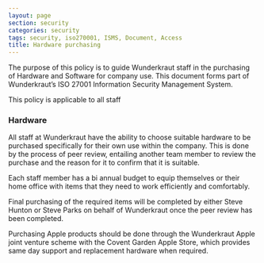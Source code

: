 ```yaml
---
layout: page
section: security
categories: security
tags: security, iso270001, ISMS, Document, Access
title: Hardware purchasing
---
```

The purpose of this policy is to guide Wunderkraut staff in the purchasing of Hardware and Software for company use. This document forms part of Wunderkraut’s ISO 27001 Information Security Management System.

This policy is applicable to all staff

### Hardware

All staff at Wunderkraut have the ability to choose suitable hardware to be purchased specifically for their own use within the company. This is done by the process of peer review, entailing another team member to review the purchase and the reason for it to confirm that it is suitable.

Each staff member has a bi annual budget to equip themselves or their home office with items that they need to work efficiently and comfortably.

Final purchasing of the required items will be completed by either Steve Hunton or Steve Parks on behalf of Wunderkraut once the peer review has been completed.

Purchasing Apple products should be done through the Wunderkraut Apple joint venture scheme with the Covent Garden Apple Store, which provides same day support and replacement hardware when required.

